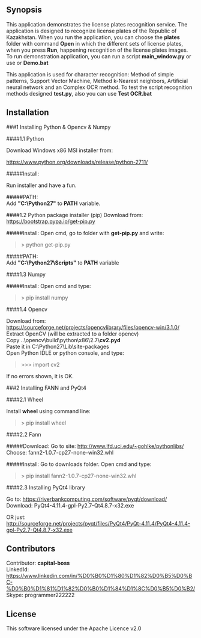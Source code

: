 ## Synopsis

This application demonstrates the license plates recognition service. The application is designed to recognize license plates of the Republic of Kazakhstan. When you run the application, you can choose the **plates** folder with command **Open** in which the different sets of license plates, when you press **Run**, happening recognition of the license plates images.
To run demonstration application, you can run a script **main_window.py** or use or **Demo.bat**

This application is used for character recognition: Method of simple patterns, Support Vector Machine, Method k-Nearest neighbors, Artificial neural network and an Complex OCR method. To test the script recognition methods designed **test.py**, also you can use **Test OCR.bat**

## Installation

###1 Installing Python & Opencv & Numpy

####1.1 Python

Download Windows x86 MSI installer from:

https://www.python.org/downloads/release/python-2711/

#####Install:

Run installer and have a fun.

#####PATH:</br>
Add **"C:\Python27"** to **PATH** variable.

####1.2 Python package installer (pip)
Download from:</br>
https://bootstrap.pypa.io/get-pip.py

#####Install:
Open cmd, go to folder with **get-pip.py** and write:
> \> python get-pip.py 

#####PATH:</br>
Add **"C:\Python27\Scripts"** to **PATH** variable

####1.3 Numpy

#####Install:
Open cmd and type:
>\> pip install numpy

####1.4 Opencv

Download from:
https://sourceforge.net/projects/opencvlibrary/files/opencv-win/3.1.0/</br>
Extract OpenCV (will be extracted to a folder opencv)</br>
Copy ..\opencv\build\python\x86\2.7\\**cv2.pyd**</br>
Paste it in C:\Python27\Lib\site-packages</br>
Open Python IDLE or python console, and type:</br>
> \>\>\> import cv2</br>

If no errors shown, it is OK.</br>

###2 Installing FANN and PyQt4

####2.1 Wheel

Install **wheel** using command line:
> \> pip install wheel 

####2.2 Fann

#####Download:
Go to site: http://www.lfd.uci.edu/~gohlke/pythonlibs/</br>
Choose: fann2-1.0.7-cp27-none-win32.whl

#####Install:
Go to downloads folder.
Open cmd and type:
> \> pip install fann2-1.0.7-cp27-none-win32.whl

####2.3 Installing PyQt4 library

Go to: https://riverbankcomputing.com/software/pyqt/download/</br>
Download: PyQt4-4.11.4-gpl-Py2.7-Qt4.8.7-x32.exe

OR just:</br>
http://sourceforge.net/projects/pyqt/files/PyQt4/PyQt-4.11.4/PyQt4-4.11.4-gpl-Py2.7-Qt4.8.7-x32.exe

## Contributors

Contributor: **capital-boss**</br>
LinkedId: https://www.linkedin.com/in/%D0%B0%D1%80%D1%82%D0%B5%D0%BC-%D0%B0%D1%81%D1%82%D0%B0%D1%84%D1%8C%D0%B5%D0%B2/</br>
Skype: programmer222222</br>

## License

This software licensed under the Apache Licence v2.0

